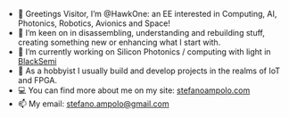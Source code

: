 - 👋 Greetings Visitor, I’m @HawkOne: an EE interested in Computing, AI, Photonics, Robotics, Avionics and Space!
- 👀 I’m keen on in disassembling, understanding and rebuilding stuff, creating something new or enhancing what I start with.
- 🌱 I’m currently working on Silicon Photonics / computing with light in <a href="www.blacksemi.com">BlackSemi</a>
- 🌹 As a hobbyist I usually build and develop projects in the realms of IoT and FPGA.
- 💻 You can find more about me on my site:  <a href="https://stefanoampolo.com">stefanoampolo.com</a>
- 📫 My email: stefano.ampolo@gmail.com

<!---
HawkOne/HawkOne is a ✨ special ✨ repository because its `README.md` (this file) appears on your GitHub profile.
You can click the Preview link to take a look at your changes.
--->

